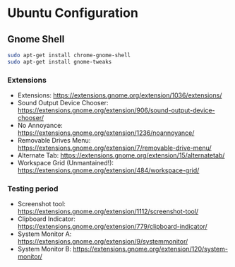 # Ubuntu Configuration

## Gnome Shell

```bash
sudo apt-get install chrome-gnome-shell
sudo apt-get install gnome-tweaks
```

### Extensions

- Extensions: https://extensions.gnome.org/extension/1036/extensions/
- Sound Output Device Chooser: https://extensions.gnome.org/extension/906/sound-output-device-chooser/
- No Annoyance: https://extensions.gnome.org/extension/1236/noannoyance/
- Removable Drives Menu: https://extensions.gnome.org/extension/7/removable-drive-menu/
- Alternate Tab: https://extensions.gnome.org/extension/15/alternatetab/
- Workspace Grid (Unmantained!): https://extensions.gnome.org/extension/484/workspace-grid/

### Testing period

- Screenshot tool: https://extensions.gnome.org/extension/1112/screenshot-tool/
- Clipboard Indicator: https://extensions.gnome.org/extension/779/clipboard-indicator/
- System Monitor A: https://extensions.gnome.org/extension/9/systemmonitor/
- System Monitor B: https://extensions.gnome.org/extension/120/system-monitor/

